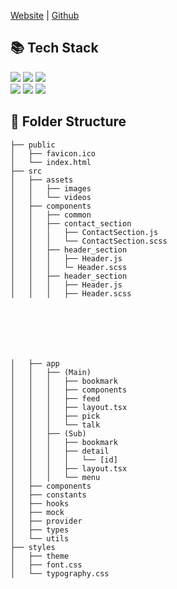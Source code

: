 <a href="https://qorhvk955.github.io">Website</a> | <a href='https://github.com/qorhvk955/qorhvk955.github.io'>Github</a>
<br/>

## 📚 Tech Stack

<img src="https://img.shields.io/badge/react-%2320232a.svg?style=for-the-badge&logo=react&logoColor=%2361DAFB"/> 
<img src="https://img.shields.io/badge/SASS-hotpink.svg?style=for-the-badge&logo=SASS&logoColor=white"/>

<img src="https://img.shields.io/badge/javascript-%23323330.svg?style=for-the-badge&logo=javascript&logoColor=%23F7DF1E"/>

<br/> 
<img src="https://img.shields.io/badge/Recoil-3578E5?style=for-the-badge&logo=Recoil&logoColor=white"/> 
<img src="https://img.shields.io/badge/Axios-5A29E4?style=for-the-badge&logo=Axios&logoColor=white"/> 
<img src="https://img.shields.io/badge/React Query-FF4154?style=for-the-badge&logo=React&logoColor=white"/>

<br/>

## 📂 Folder Structure

```
├── public
│   ├── favicon.ico
│   └── index.html
├── src
│   ├── assets
│   │   ├── images
│   │   └── videos
│   ├── components
│   │   ├── common
│   │   ├── contact_section
│   │   │   ├── ContactSection.js
│   │   │   └── ContactSection.scss
│   │   ├── header_section
│   │   │   ├── Header.js
│   │   │   └─ Header.scss
│   │   ├── header_section
│   │   │   ├── Header.js
│   │   │   ├── Header.scss







│   ├── app
│   │   ├── (Main)
│   │   │   ├── bookmark
│   │   │   ├── components
│   │   │   ├── feed
│   │   │   ├── layout.tsx
│   │   │   ├── pick
│   │   │   └── talk
│   │   ├── (Sub)
│   │   │   ├── bookmark
│   │   │   ├── detail
│   │   │   │   └── [id]
│   │   │   ├── layout.tsx
│   │   │   └── menu
│   ├── components
│   ├── constants
│   ├── hooks
│   ├── mock
│   ├── provider
│   ├── types
│   └── utils
├── styles
│   ├── theme
│   ├── font.css
│   └── typography.css
```

<div align=left>
